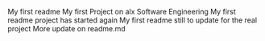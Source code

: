 My first readme
My first Project on alx Software Engineering
My first readme project has started again
My first readme still to update for the real project
More update on readme.md
